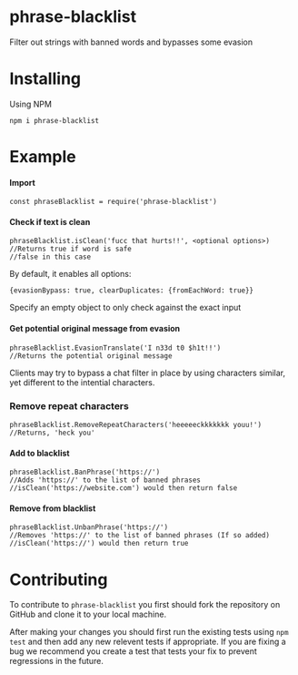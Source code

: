 
# phrase-blacklist

Filter out strings with banned words and bypasses some evasion


# Installing

Using NPM

    npm i phrase-blacklist

# Example
#### Import

    const phraseBlacklist = require('phrase-blacklist')

#### Check if text is clean

    phraseBlacklist.isClean('fucc that hurts!!', <optional options>) 
    //Returns true if word is safe
    //false in this case
    
By default, it enables all options:

    {evasionBypass: true, clearDuplicates: {fromEachWord: true}}
Specify an empty object to only check against the exact input
    

#### Get potential original message from evasion

    phraseBlacklist.EvasionTranslate('I n33d t0 $h1t!!') 
    //Returns the potential original message
Clients may try to bypass a chat filter in place by using characters similar, yet different to the intential characters. 

### Remove repeat characters
    phraseBlacklist.RemoveRepeatCharacters('heeeeeckkkkkkk youu!')
    //Returns, 'heck you'
    
#### Add to blacklist

    phraseBlacklist.BanPhrase('https://') 
    //Adds 'https://' to the list of banned phrases
    //isClean('https://website.com') would then return false

#### Remove from blacklist

    phraseBlacklist.UnbanPhrase('https://') 
    //Removes 'https://' to the list of banned phrases (If so added)
    //isClean('https://') would then return true

# Contributing

To contribute to `phrase-blacklist` you first should fork the repository on GitHub and clone it to your local machine.

After making your changes you should first run the existing tests using `npm test` and then add any new relevent tests if appropriate. If you are fixing a bug we recommend you create a test that tests your fix to prevent regressions in the future. 